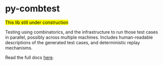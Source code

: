 # py-combtest
<mark>This lib still under construction</mark>

Testing using combinatorics, and the infrastructure to run those test cases in parallel, possibly across multiple machines.
Includes human-readable descriptions of the generated test cases, and deterministic replay mechanisms.

Read the full docs [here](https://github.west.isilon.com/pages/mbryan/py-combtest/).

